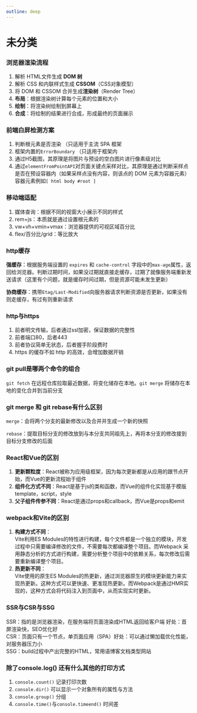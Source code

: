 ```yaml
---
outline: deep
---
```


# 未分类
### 浏览器渲染流程
1. 解析 HTML文件生成 **DOM 树**
2. 解析 CSS 和内联样式生成 **CSSOM**（CSS对象模型）
3. 将 DOM 和 CSSOM 合并生成**渲染树**（Render Tree）
4. **布局**：根据渲染树计算每个元素的位置和大小
5. **绘制**：将渲染树绘制到屏幕上
6. **合成**：将绘制的结果进行合成，形成最终的页面展示

### 前端白屏检测方案
1. 判断根元素是否渲染  （只适用于主流 SPA 框架
2. 框架内置的`ErrorBoundary` （只适用于框架内
3. 通过H5截图，其原理是将图片与预设的空白图片进行像素级对比 
4. 通过`elementFromPointAPI`对页面关键点采样对比，其原理是通过判断采样点是否在预设容器内（如果采样点没有内容，则该点的 DOM 元素为容器元素） 容器元素例如`[ html body #root ]`

### 移动端适配
1. 媒体查询：根据不同的视窗大小展示不同的样式
2. rem+js：本质就是通过设置根元素的
3. vw+vh+vmin+vmax：浏览器提供的可视区域百分比
4. flex/百分比/grid：等比放大
	
###  http缓存
**强缓存**：根据服务端设置的 `expires` 和 `cache-control` 字段中的`max-age`属性，返回给浏览器。判断过期时间，如果没过期就直接走缓存，过期了就像服务端重新发送请求（这里有个问题，就是缓存时间过期，但是资源可能未发生更新）

**协商缓存**：携带`Etag/Last-Modified`向服务器请求判断资源是否更新，如果没有则走缓存，有过有则重新请求
		
###  http与https

1. 前者明文传输，后者通过ssl加密，保证数据的完整性
2. 前者端口80，后者443
3. 前者协议简单无状态，后者握手阶段费时
4. https 的缓存不如 http 的高效，会增加数据开销

### git pull是哪两个命令的组合
`git fetch` 在远程仓库拉取最近数据，将变化储存在本地。`git merge` 将储存在本地的变化合并到当前分支
	
### git merge 和 git rebase有什么区别
`merge`：会将两个分支的最新修改以及合并并生成一个新的快照

`rebase`：提取目标分支的修改放到与本分支共同祖先上，再将本分支的修改接到目标分支修改的后面
		
### React和Vue的区别
1. **更新颗粒度**：React被称为应用级框架，因为每次更新都是从应用的跟节点开始，而Vue的更新流程始于组件
2. **组件化方式不同**：React是基于js的类和函数，而Vue的组件化实现基于模版 template，script，style
3. **父子组件传参不同**：React是通过props和callback，而Vue是props和emit

###  webpack和Vite的区别
1. **构建方式不同**：<br/>
Vite利用ES Modules的特性进行构建，每个文件都是一个独立的模块，开发过程中只需要编译修改的文件，不需要每次都编译整个项目。而Webpack 采用静态分析的方式进行构建，需要分析整个项目中的依赖关系，每次修改后需要重新编译整个项目。
2. **热更新不同**：<br/>
Vite使用的原生ES Modules的热更新，通过浏览器原生的模块更新能力来实现热更新。这种方式可以更快速、更准现热更新。而Webpack是通过HMR实现的，这种方式会将代码注入到页面中，从而实现实时更新。			
        
### SSR与CSR与SSG
SSR：指的是浏览器渲染，在服务端将页面渲染成HTML返回给客户端 好处：首屏渲染快，SEO优化好<br/>
CSR：页面只有一个节点，单页面应用（SPA）好处：可以通过懒加载优化性能，对服务器压力小<br/>
SSG：build过程中产出完整的HTML，常用语博客文档类型网站	
		
### 除了console.log() 还有什么其他的打印方式
1. `console.count()`  记录打印次数
2. `console.dir()`  可以显示一个对象所有的属性与方法
3. `console.group()` 分组
4. `console.time()`与`console.timeend()` 时间差